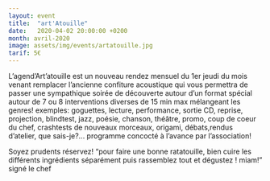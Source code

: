 ```yaml
---
layout: event
title:  "art'Atouille"
date:   2020-04-02 20:00:00 +0200
month: avril-2020
image: assets/img/events/artatouille.jpg
tarif: 5€
---
```


L’agend’Art’atouille est un nouveau rendez mensuel du 1er jeudi du mois venant remplacer l’ancienne confiture acoustique qui vous permettra de passer une sympathique soirée de découverte autour d’un format spécial autour de 7 ou 8 interventions diverses de 15 min max mélangeant les genres! exemples: goguettes, lecture, performance, sortie CD, reprise, projection, blindtest, jazz, poésie, chanson, théâtre, promo, coup de coeur du chef, crashtests de nouveaux morceaux, origami, débats,rendus d’atelier, que sais-je?... programme concocté à l’avance par l’association!

Soyez prudents réservez! “pour faire une bonne ratatouille, bien cuire les différents ingrédients séparément puis rassemblez tout et dégustez ! miam!” signé le chef
